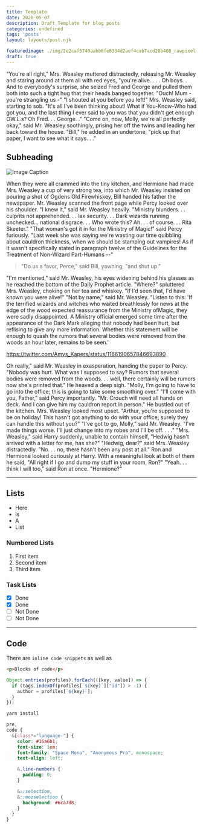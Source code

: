```yaml
---
title: Template
date: 2020-05-07
description: Draft Template for blog posts
categories: undefined
tags: 'posts'
layout: layouts/post.njk

featuredimage: ./img/2e2caf5740aabb6fe6334d2aef4cab7acd28b408_rawpixel-com-579231-unsplash.jpg
draft: true
---
```


"You're all right," Mrs. Weasley muttered distractedly, releasing Mr. Weasley and staring around at them all with red eyes, "you're alive. . . . Oh boys. . And to everybody's surprise, she seized Fred and George and pulled them both into such a tight hug that their heads banged together. "Ouch! Mum - you're strangling us -" "I shouted at you before you left!" Mrs. Weasley said, starting to sob. "It's all I've been thinking about! What if You-Know-Who had got you, and the last thing I ever said to you was that you didn't get enough OW.L.s? Oh Fred. . . George. ." "Come on, now, Molly, we're all perfectly okay," said Mr. Weasley soothingly, prising her off the twins and leading her back toward the house. "Bill," he added in an undertone, "pick up that paper, I want to see what it says. . ."

## Subheading


![Image Caption](2e2caf5740aabb6fe6334d2aef4cab7acd28b408_rawpixel-com-579231-unsplash.jpg)

When they were all crammed into the tiny kitchen, and Hermione had made Mrs. Weasley a cup of very strong tea, into which Mr. Weasley insisted on pouring a shot of Ogdens Old Firewhiskey, Bill handed his father the newspaper. Mr. Weasley scanned the front page while Percy looked over his shoulder. "I knew it," said Mr. Weasley heavily. "Ministry blunders. . . culprits not apprehended. . . lax security. . . Dark wizards running unchecked... national disgrace. . . Who wrote this? Ah. . . of course. . . Rita Skeeter." "That woman's got it in for the Ministry of Magic!" said Percy furiously. "Last week she was saying we're wasting our time quibbling about cauldron thickness, when we should be stamping out vampires! As if it wasn't specifically stated in paragraph twelve of the Guidelines for the Treatment of Non-Wizard Part-Humans --"

> "Do us a favor, Perce," said Bill, yawning, "and shut up."

"I'm mentioned," said Mr. Weasley, his eyes widening behind his glasses as he reached the bottom of the Daily Prophet article. "Where?" spluttered Mrs. Weasley, choking on her tea and whiskey. "If I'd seen that, I'd have known you were alive!" "Not by name," said Mr. Weasley. "Listen to this: 'If the terrified wizards and witches who waited breathlessly for news at the edge of the wood expected reassurance from the Ministry ofMagic, they were sadly disappointed. A Ministry official emerged some time after the appearance of the Dark Mark alleging that nobody had been hurt, but reflising to give any more information. Whether this statement will be enough to quash the rumors that several bodies were removed from the woods an hour later, remains to be seen.'

https://twitter.com/Amys_Kapers/status/1166190657846693890

Oh really," said Mr. Weasley in exasperation, handing the paper to Percy. "Nobody was hurt. What was I supposed to say? Rumors that several bodies were removed from the woods. . . well, there certainly will be rumors now she's printed that." He heaved a deep sigh. "Molly, I'm going to have to go into the office; this is going to take some smoothing over." "I'll come with you, Father," said Percy importantly. "Mr. Crouch will need all hands on deck. And I can give him my cauldron report in person." He bustled out of the kitchen. Mrs. Weasley looked most upset. "Arthur, you're supposed to be on holiday! This hasn't got anything to do with your office; surely they can handle this without you?" "I've got to go, Molly," said Mr. Weasley. "I've made things worse. I'll just change into my robes and I'll be off. . . ." "Mrs. Weasley," said Harry suddenly, unable to contain himself, "Hedwig hasn't arrived with a letter for me, has she?" "Hedwig, dear?" said Mrs. Weasley distractedly. "No. . . no, there hasn't been any post at all." Ron and Hermione looked curiously at Harry. With a meaningful look at both of them he said, "All right if I go and dump my stuff in your room, Ron?" "Yeah. . . think I will too," said Ron at once. "Hermione?"

---

## Lists

- Here
- Is
- A
- List

### Numbered Lists

1. First item
2. Second item
3. Third item

### Task Lists

- [x] Done
- [x] Done
- [ ] Not Done
- [ ] Not Done

---

## Code

There are `inline code snippets` as well as

```html
<p>Blocks of code</p>
```

```javascript
Object.entries(profiles).forEach(([key, value]) => {
  if (tags.indexOf(profiles[`${key}`]["id"]) > -1) {
    author = profiles[`${key}`];
  }
});
```

```bash
yarn install
```

```scss
pre,
code {
  &[class*="language-"] {
    color: #16a6b1;
    font-size: 1em;
    font-family: "Space Mono", "Anonymous Pro", monospace;
    text-align: left;

    &.line-numbers {
      padding: 0;
    }

    &::selection,
    &::mozselection {
      background: #6ca7d8;
    }
  }
}
```

